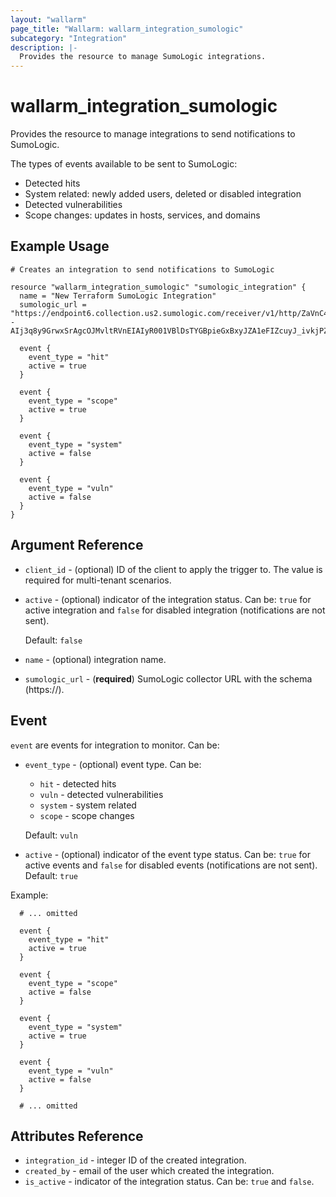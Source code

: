 ```yaml
---
layout: "wallarm"
page_title: "Wallarm: wallarm_integration_sumologic"
subcategory: "Integration"
description: |-
  Provides the resource to manage SumoLogic integrations.
---
```


# wallarm_integration_sumologic

Provides the resource to manage integrations to send notifications to SumoLogic.

The types of events available to be sent to SumoLogic:
- Detected hits
- System related: newly added users, deleted or disabled integration
- Detected vulnerabilities
- Scope changes: updates in hosts, services, and domains

## Example Usage

```hcl
# Creates an integration to send notifications to SumoLogic

resource "wallarm_integration_sumologic" "sumologic_integration" {
  name = "New Terraform SumoLogic Integration"
  sumologic_url = "https://endpoint6.collection.us2.sumologic.com/receiver/v1/http/ZaVnC4dhaV123gN3o--AIj3q8y9GrwxSrAgcOJMvltRVnEIAIyR001VBlDsTYGBpieGxBxyJZA1eFIZcuyJ_ivkjPZ6Ynl8x3kLBJi4arZ479cD8ePJsqA=="

  event {
    event_type = "hit"
    active = true
  }

  event {
    event_type = "scope"
    active = true
  }

  event {
    event_type = "system"
    active = false
  }
  
  event {
    event_type = "vuln"
    active = false
  }
}
```


## Argument Reference

* `client_id` - (optional) ID of the client to apply the trigger to. The value is required for multi-tenant scenarios.
* `active` - (optional) indicator of the integration status. Can be: `true` for active integration and `false` for disabled integration (notifications are not sent).

  Default: `false`
* `name` - (optional) integration name.
* `sumologic_url` - (**required**) SumoLogic collector URL with the schema (https://).

## Event

`event` are events for integration to monitor. Can be:

* `event_type` - (optional) event type. Can be:
  - `hit` - detected hits
  - `vuln` - detected vulnerabilities
  - `system` - system related
  - `scope` - scope changes

  Default: `vuln`
* `active` - (optional) indicator of the event type status. Can be: `true` for active events and `false` for disabled events (notifications are not sent). 
Default: `true`


Example:

```hcl
  # ... omitted

  event {
    event_type = "hit"
    active = true
  }

  event {
    event_type = "scope"
    active = false
  }

  event {
    event_type = "system"
    active = true
  }
  
  event {
    event_type = "vuln"
    active = false
  }

  # ... omitted
```

## Attributes Reference

* `integration_id` - integer ID of the created integration.
* `created_by` - email of the user which created the integration.
* `is_active` - indicator of the integration status. Can be: `true` and `false`.
